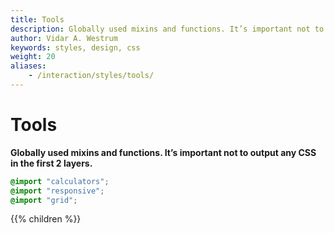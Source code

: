 ```yaml
---
title: Tools
description: Globally used mixins and functions. It’s important not to output any CSS in the first 2 layers.
author: Vidar A. Westrum
keywords: styles, design, css
weight: 20
aliases:
    - /interaction/styles/tools/
---
```


# Tools

**Globally used mixins and functions. It’s important not to output any CSS in the first 2 layers.**

```scss
@import "calculators";
@import "responsive";
@import "grid";
```

{{% children  %}}
